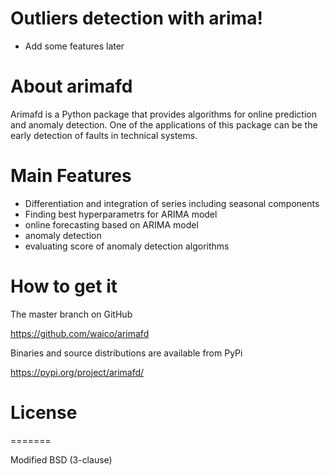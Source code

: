 # Outliers detection with arima!

  - Add some features later
  
# About arimafd


Arimafd is a Python package that provides algorithms
for online prediction and anomaly detection. One of the
applications of this package can be the early detection
of faults in technical systems.



# Main Features


- Differentiation and integration of series including seasonal components
- Finding best hyperparametrs for ARIMA model
- online forecasting based on ARIMA model
- anomaly detection 
- evaluating score of anomaly detection algorithms

# How to get it
The master branch on GitHub 

https://github.com/waico/arimafd


Binaries and source distributions are available from PyPi

https://pypi.org/project/arimafd/



# License
=======

Modified BSD (3-clause)
